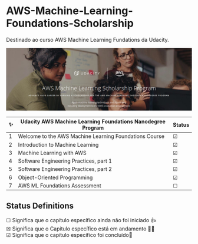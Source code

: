 # AWS-Machine-Learning-Foundations-Scholarship
Destinado ao curso AWS Machine Learning Fundations da Udacity.


![AWSML-Banner](AWSML-Banner.png)

✨| Udacity AWS Machine Learning Foundations Nanodegree Program | Status
--- | ---| ---
1 | Welcome to the AWS Machine Learning Foundations Course | &#9745;
2 | Introduction to Machine Learning |  &#9745;
3 | Machine Learning with AWS |  &#9745;
4 | Software Engineering Practices, part 1 |  &#9745;
5 | Software Engineering Practices, part 2 |  &#9745;
6 | Object-Oriented Programming |  &#9745;
7 | AWS ML Foundations Assessment | &#9744;

## Status Definitions
 &#9744; Significa que o capítulo específico ainda não foi iniciado 👍 <br>
 &#9746; Significa que o Capítulo específico está em andamento 👨‍💻 <br>
 &#9745; Significa que o capítulo específico foi concluído🎉
 

 
